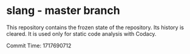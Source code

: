 # slang - master branch

This repository contains the frozen state of the repository.
Its history is cleared. It is used only for static code
analysis with Codacy.

Commit Time: 1717690712